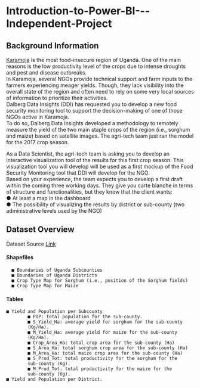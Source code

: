 # Introduction-to-Power-BI---Independent-Project

## Background Information<br />
[Karamoja](https://en.wikipedia.org/wiki/Karamoja) is the most food-insecure region of Uganda. One of the main reasons
is the low productivity level of the crops due to intense droughts and pest and
disease outbreaks.<br />
In Karamoja, several NGOs provide technical support and farm inputs to the
farmers experiencing meager yields. Though, they lack visibility into the overall
state of the region and often need to rely on some very local sources of
information to prioritize their activities.<br />
Dalberg Data Insights (DDI) has requested you to develop a new food security
monitoring tool to support the decision-making of one of those NGOs active in
Karamoja.<br />
To do so, Dalberg Data Insights developed a methodology to remotely measure
the yield of the two main staple crops of the region (i.e., sorghum and maize)
based on satellite images. The agri-tech team just ran the model for the 2017
crop season.

As a Data Scientist, the agri-tech team is asking you to develop an interactive
visualization tool of the results for this first crop season. This visualization tool
you will develop will be used as a first mockup of the Food Security Monitoring
tool that DDI will develop for the NGO.<br />
Based on your experience, the team expects you to develop a first draft within
the coming three working days. They give you carte blanche in terms of structure
and functionalities, but they know that the client wants:<br />
● At least a map in the dashboard<br />
● The possibility of visualizing the results by district or sub-county (two
administrative levels used by the NGO)<br />

## Dataset Overview<br />
Dataset Source [Link](https://archive.org/download/data_20190829/DATA.zip)

#### Shapefiles
      ■ Boundaries of Uganda Subcounties
      ■ Boundaries of Uganda Districts
      ■ Crop Type Map for Sorghum (i.e., position of the Sorghum fields)
      ■ Crop Type Map for Maize
      
#### Tables
    ■ Yield and Population per Subcounty
            ■ POP: total population for the sub-county.
            ■ S_Yield_Ha: average yield for sorghum for the sub-county
            (Kg/Ha).
            ■ M_Yield_Ha: average yield for maize for the sub-county
            (Kg/Ha).
            ■ Crop_Area_Ha: total crop area for the sub-county (Ha)
            ■ S_Area_Ha: total sorghum crop area for the sub-county (Ha)
            ■ M_Area_Ha: total maize crop area for the sub-county (Ha)
            ■ S_Prod_Tot: total productivity for the sorghum for the
            sub-county (Kg).
            ■ M_Prod_Tot: total productivity for the maize for the
            sub-county (Kg).
    ■ Yield and Population per District.
